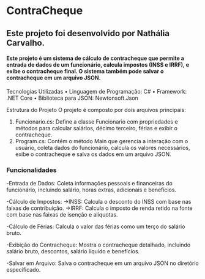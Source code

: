 # ContraCheque

<h2>Este projeto foi desenvolvido por Nathália Carvalho. </h2>
<h4>Este projeto é um sistema de cálculo de contracheque que permite a entrada de dados de um funcionário, calcula impostos (INSS e IRRF), e exibe o contracheque final. O sistema também pode salvar o contracheque em um arquivo JSON.
</h4>

Tecnologias Utilizadas
•	Linguagem de Programação: C#
•	Framework: .NET Core
•	Biblioteca para JSON: Newtonsoft.Json

Estrutura do Projeto
O projeto é composto por dois arquivos principais:
1.	Funcionario.cs: Define a classe Funcionario com propriedades e métodos para calcular salários, décimo terceiro, férias e exibir o contracheque.
2.	Program.cs: Contém o método Main que gerencia a interação com o usuário, coleta dados do funcionário, calcula os valores necessários, exibe o contracheque e salva os dados em um arquivo JSON.

### Funcionalidades ###

-Entrada de Dados: Coleta informações pessoais e financeiras do funcionário, incluindo salário, horas extras, adicionais e benefícios.

-Cálculo de Impostos:
->INSS: Calcula o desconto do INSS com base nas faixas de contribuição.
->IRRF: Calcula o imposto de renda retido na fonte com base nas faixas de isenção e alíquotas.

-Cálculo de Férias: Calcula o valor das férias como um terço do salário bruto.

-Exibição do Contracheque: Mostra o contracheque detalhado, incluindo salário bruto, descontos, salário líquido e benefícios.

-Salvar em Arquivo: Salva o contracheque em um arquivo JSON no diretório especificado.

